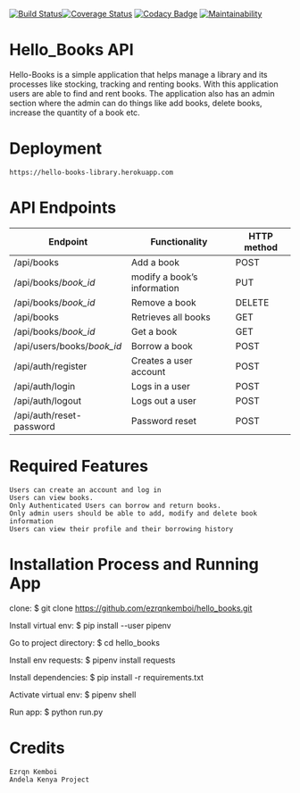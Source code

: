 [![Build Status](https://travis-ci.org/ezrqnkemboi/hello_books.svg?branch=master)](https://travis-ci.org/ezrqnkemboi/hello_books)[![Coverage Status](https://coveralls.io/repos/github/ezrqnkemboi/hello_books/badge.svg?branch=master)](https://coveralls.io/github/ezrqnkemboi/hello_books?branch=master) [![Codacy Badge](https://api.codacy.com/project/badge/Grade/8d4476e1c37546cc8608ac5cbc290eeb)](https://www.codacy.com/app/ezrqnkemboi/hello_books?utm_source=github.com&amp;utm_medium=referral&amp;utm_content=ezrqnkemboi/hello_books&amp;utm_campaign=Badge_Grade) [![Maintainability](https://api.codeclimate.com/v1/badges/b92c5e43d5de4be7085b/maintainability)](https://codeclimate.com/github/ezrqnkemboi/hello_books/maintainability)

# Hello_Books API

Hello-Books is a simple application that helps manage a library and its processes like stocking, tracking and renting books. With this application users are able to find and rent books. The application also has an admin section where the admin can do things like add books, delete books, increase the quantity of a book etc.

# Deployment
    https://hello-books-library.herokuapp.com
    
# API Endpoints
|Endpoint                  | Functionality              |HTTP method 
|--------------------------|----------------------------|-------------
|/api/books                |Add a book                  |POST        
|/api/books/*book_id*       |modify a book’s information |PUT
|/api/books/*book_id*      |Remove a book               |DELETE
|/api/books                |Retrieves all books         |GET
|/api/books/*book_id*       |Get a book                  |GET
|/api/users/books/*book_id* |Borrow a book               |POST
|/api/auth/register        |Creates a user account      |POST
|/api/auth/login           |Logs in a user              |POST
|/api/auth/logout          |Logs out a user             |POST
|/api/auth/reset-password  |Password reset              |POST

# Required Features
    Users can create an account and log in
    Users can view books.
    Only Authenticated Users can borrow and return books.
    Only admin users should be able to add, modify and delete book information 
    Users can view their profile and their borrowing history
# Installation Process and Running App
 
  clone: $ git clone https://github.com/ezrqnkemboi/hello_books.git
        
  Install virtual env: $ pip install --user pipenv
       
  Go to project directory: $ cd hello_books
       
  Install env requests: $ pipenv install requests
       
  Install dependencies: $ pip install -r requirements.txt
       
  Activate virtual env: $ pipenv shell
       
  Run app: $ python run.py
    
    
# Credits

    Ezrqn Kemboi
    Andela Kenya Project
    
    

